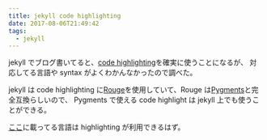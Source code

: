 ```yaml
---
title: jekyll code highlighting
date: 2017-08-06T21:49:42
tags:
  - jekyll
---
```


jekyll でブログ書いてると、[code highlighting](https://jekyllrb.com/docs/templates/#code-snippet-highlighting)を確実に使うことになるが、
対応してる言語や syntax がよくわかんなかったので調べた。

jekyll は code highlighting に[Rouge](http://rouge.jneen.net/)を使用していて、Rouge は[Pygments](http://pygments.org/)と完全互換らしいので、
Pygments で使える code highlight は jekyll 上でも使うことができる。

[ここ](http://pygments.org/languages/)に載ってる言語は highlighting が利用できるはず。
